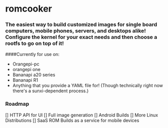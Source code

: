 # romcooker

### The easiest way to build customized images for single board computers, mobile phones, servers, and desktops alike!  Configure the kernel for your exact needs and then choose a rootfs to go on top of it!

####Currently for use on:

 * Orangepi-pc
 * orangepi one
 * Bananapi a20 series
 * Bananapi R1
 * Anything that you provide a YAML file for!  (Though technically right now there's a sunxi-dependent process.)
 
 
 ### Roadmap
 
 [] HTTP API for UI
 [] Full image generation
 [] Android Builds
 [] More Linux Distributions
 [] SaaS ROM Builds as a service for mobile devices
 
 
